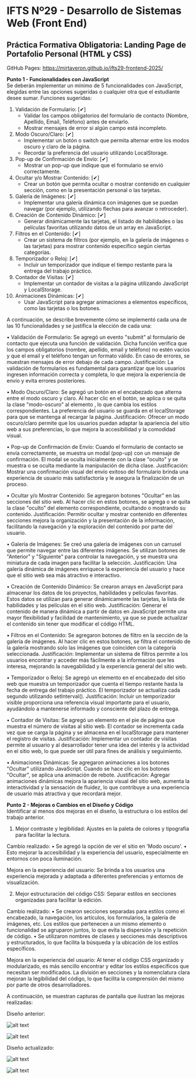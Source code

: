 # IFTS Nº29 - Desarrollo de Sistemas Web (Front End)
## Práctica Formativa Obligatoria: Landing Page de Portafolio Personal (HTML y CSS)

GitHub Pages: https://mirtaveron.github.io/ifts29-frontend-2025/

**Punto 1 - Funcionalidades con JavaScript**  
Se deberán implementar un mínimo de 5 funcionalidades con JavaScript, elegidas entre las opciones sugeridas o cualquier otra que el estudiante desee sumar.
Funciones sugeridas: 
1. Validación de Formulario: [✔] 
    * Validar los campos obligatorios del formulario de contacto (Nombre, Apellido, Email, Teléfono) antes de enviarlo. 
    * Mostrar mensajes de error si algún campo está incompleto.     
2. Modo Oscuro/Claro: [✔] 
    * Implementar un botón o switch que permita alternar entre los modos oscuro y claro de la página.
    * Recordar la preferencia del usuario utilizando LocalStorage.
3. Pop-up de Confirmación de Envío: [✔] 
    * Mostrar un pop-up que indique que el formulario se envió correctamente.
4. Ocultar y/o Mostrar Contenido: [✔] 
    * Crear un botón que permita ocultar o mostrar contenido en cualquier sección, como en la presentación personal o las tarjetas.
5. Galería de Imágenes: [✔]
    * Implementar una galería dinámica con imágenes que se puedan navegar (por ejemplo, utilizando flechas para avanzar o retroceder).
6. Creación de Contenido Dinámico: [✔]
    * Generar dinámicamente las tarjetas, el listado de habilidades o las películas favoritas utilizando datos de un array en JavaScript.
7. Filtros en el Contenido: [✔]
    * Crear un sistema de filtros (por ejemplo, en la galería de imágenes o las tarjetas) para mostrar contenido específico según ciertas categorías.
8. Temporizador o Reloj: [✔]
    * Incluir un temporizador que indique el tiempo restante para la entrega del trabajo práctico.
9. Contador de Visitas: [✔]
    * Implementar un contador de visitas a la página utilizando JavaScript y LocalStorage.
10. Animaciones Dinámicas: [✔]
    * Usar JavaScript para agregar animaciones a elementos específicos, como las tarjetas o los botones.

A continuación, se describe brevemente cómo se implementó cada una de las 10 funcionalidades y se justifica la elección de cada una:

• Validación de Formulario:
Se agregó un evento "submit" al formulario de contacto que ejecuta una función de validación. Dicha función verifica que los campos obligatorios (nombre, apellido, email y teléfono) no estén vacíos y que el email y el teléfono tengan un formato válido. En caso de errores, se muestran mensajes de error debajo de cada campo.
Justificación: La validación de formularios es fundamental para garantizar que los usuarios ingresen información correcta y completa, lo que mejora la experiencia de envío y evita errores posteriores.

• Modo Oscuro/Claro:
Se agregó un botón en el encabezado que alterna entre el modo oscuro y claro. Al hacer clic en el botón, se aplica o se quita la clase "modo-oscuro" al elemento <body>, lo que cambia los estilos correspondientes. La preferencia del usuario se guarda en el localStorage para que se mantenga al recargar la página.
Justificación: Ofrecer un modo oscuro/claro permite que los usuarios puedan adaptar la apariencia del sitio web a sus preferencias, lo que mejora la accesibilidad y la comodidad visual. 

• Pop-up de Confirmación de Envío: 
Cuando el formulario de contacto se envía correctamente, se muestra un modal (pop-up) con un mensaje de confirmación. El modal se oculta inicialmente con la clase "oculto" y se muestra o se oculta mediante la manipulación de dicha clase.
Justificación: Mostrar una confirmación visual del envío exitoso del formulario brinda una experiencia de usuario más satisfactoria y le asegura la finalización de un proceso. 

• Ocultar y/o Mostrar Contenido: 
Se agregaron botones "Ocultar" en las secciones del sitio web. Al hacer clic en estos botones, se agrega o se quita la clase "oculto" del elemento correspondiente, ocultando o mostrando su contenido.
Justificación: Permitir ocultar y mostrar contenido en diferentes secciones mejora la organización y la presentación de la información, facilitando la navegación y la exploración del contenido por parte del usuario.

• Galería de Imágenes: 
Se creó una galería de imágenes con un carrusel que permite navegar entre las diferentes imágenes. Se utilizan botones de "Anterior" y "Siguiente" para controlar la navegación, y se muestra una miniatura de cada imagen para facilitar la selección.
Justificación: Una galería dinámica de imágenes enriquece la experiencia del usuario y hace que el sitio web sea más atractivo e interactivo.

• Creación de Contenido Dinámico: 
Se crearon arrays en JavaScript para almacenar los datos de los proyectos, habilidades y películas favoritas. Estos datos se utilizan para generar dinámicamente las tarjetas, la lista de habilidades y las películas en el sitio web.
Justificación: Generar el contenido de manera dinámica a partir de datos en JavaScript permite una mayor flexibilidad y facilidad de mantenimiento, ya que se puede actualizar el contenido sin tener que modificar el código HTML.

• Filtros en el Contenido: 
Se agregaron botones de filtro en la sección de la galería de imágenes. Al hacer clic en estos botones, se filtra el contenido de la galería mostrando solo las imágenes que coinciden con la categoría seleccionada.
Justificación: Implementar un sistema de filtros permite a los usuarios encontrar y acceder más fácilmente a la información que les interesa, mejorando la navegabilidad y la experiencia general del sitio web.

• Temporizador o Reloj: 
Se agregó un elemento en el encabezado del sitio web que muestra un temporizador que cuenta el tiempo restante hasta la fecha de entrega del trabajo práctico. El temporizador se actualiza cada segundo utilizando setInterval().
Justificación: Incluir un temporizador visible proporciona una referencia visual importante para el usuario, ayudándolo a mantenerse informado y consciente del plazo de entrega.

• Contador de Visitas: 
Se agregó un elemento en el pie de página que muestra el número de visitas al sitio web. El contador se incrementa cada vez que se carga la página y se almacena en el localStorage para mantener el registro de visitas.
Justificación: Implementar un contador de visitas permite al usuario y al desarrollador tener una idea del interés y la actividad en el sitio web, lo que puede ser útil para fines de análisis y seguimiento.

• Animaciones Dinámicas: 
Se agregaron animaciones a los botones "Ocultar" utilizando JavaScript. Cuando se hace clic en los botones "Ocultar", se aplica una animación de rebote.
Justificación: Agregar animaciones dinámicas mejora la apariencia visual del sitio web, aumenta la interactividad y la sensación de fluidez, lo que contribuye a una experiencia de usuario más atractiva y que recordará mejor.

**Punto 2 - Mejoras o Cambios en el Diseño y Código**  
Identificar al menos dos mejoras en el diseño, la estructura o los estilos del trabajo anterior.

1. Mejor contraste y legibilidad: Ajustes en la paleta de colores y tipografía para facilitar la
lectura.

Cambio realizado:
• Se agregó la opción de ver el sitio en 'Modo oscuro'.
• Esto mejorar la accesibilidad y la experiencia del usuario, especialmente en entornos con poca iluminación.

Mejora en la experiencia del usuario: Se brinda a los usuarios una experiencia mejorada y adaptada a diferentes preferencias y entornos de visualización.

2. Mejor estructuración del código CSS: Separar estilos en secciones organizadas para facilitar la edición.

Cambio realizado:
• Se crearon secciones separadas para estilos como el encabezado, la navegación, los artículos, los formularios, la galería de imágenes, etc. Los estilos que pertenecen a un mismo elemento o funcionalidad se agruparon juntos, lo que evita la dispersión y la repetición de código.
• Se utilizaron nombres de clases y secciones más descriptivos y estructurados, lo que facilita la búsqueda y la ubicación de los estilos específicos.

Mejora en la experiencia del usuario: Al tener el código CSS organizado y modularizado, es más sencillo encontrar y editar los estilos específicos que necesitan ser modificados. La división en secciones y la nomenclatura clara mejoran la legibilidad del código, lo que facilita la comprensión del mismo por parte de otros desarrolladores.

A continuación, se muestran capturas de pantalla que ilustran las mejoras realizadas:

Diseño anterior: 

![alt text](img/modo_antes.png) 
 
![alt text](img/css_antes.png) 

Diseño actualizado: 
 
![alt text](img/modo_despues.png) 

![alt text](img/css_despues.png) 
 


